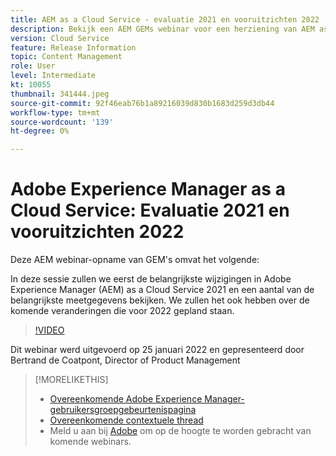 ```yaml
---
title: AEM as a Cloud Service - evaluatie 2021 en vooruitzichten 2022
description: Bekijk een AEM GEMs webinar voor een herziening van AEM as a Cloud Service in 2021. Lees ook een overzicht van wat er in 2022 in opslag is.
version: Cloud Service
feature: Release Information
topic: Content Management
role: User
level: Intermediate
kt: 10055
thumbnail: 341444.jpeg
source-git-commit: 92f46eab76b1a89216039d830b1683d259d3db44
workflow-type: tm+mt
source-wordcount: '139'
ht-degree: 0%

---
```



# Adobe Experience Manager as a Cloud Service: Evaluatie 2021 en vooruitzichten 2022

Deze AEM webinar-opname van GEM&#39;s omvat het volgende:

In deze sessie zullen we eerst de belangrijkste wijzigingen in Adobe Experience Manager (AEM) as a Cloud Service 2021 en een aantal van de belangrijkste meetgegevens bekijken. We zullen het ook hebben over de komende veranderingen die voor 2022 gepland staan.

>[!VIDEO](https://video.tv.adobe.com/v/341444/?quality=12&learn=on)

Dit webinar werd uitgevoerd op 25 januari 2022 en gepresenteerd door Bertrand de Coatpont, Director of Product Management

>[!MORELIKETHIS]
>
>* [Overeenkomende Adobe Experience Manager-gebruikersgroepgebeurtenispagina](https://aem-augs.adobe.com/events/details/adobe-experience-manager-aem-learning-chapter-presents-aem-gems-adobe-experience-manager-as-a-cloud-service-2021-review-and-2022-outlook/)
>* [Overeenkomende contextuele thread](https://adobe.ly/3rqbSOz)
>* Meld u aan bij [Adobe](https://aem-augs.adobe.com/) om op de hoogte te worden gebracht van komende webinars.

